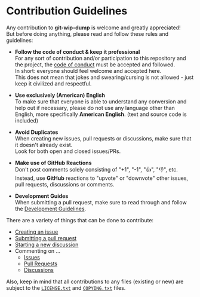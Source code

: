 <!--
  Copyright (c) 2022 Michael Federczuk
  SPDX-License-Identifier: CC-BY-SA-4.0
-->

# Contribution Guidelines #

Any contribution to **git-wip-dump** is welcome and greatly appreciated!  
But before doing anything, please read and follow these rules and guidelines:

* **Follow the code of conduct & keep it professional**  
  For any sort of contribution and/or participation to this repository and the project, the
  [code of conduct](CODE_OF_CONDUCT.md) must be accepted and followed.  
  In short: everyone should feel welcome and accepted here.  
  This does not mean that jokes and swearing/cursing is not allowed - just keep it civilized and respectful.

* **Use exclusively (American) English**  
  To make sure that everyone is able to understand any conversion and help out if necessary, please do not use any
  language other than English, more specifically **American English**. (text and source code is included)

* **Avoid Duplicates**  
  When creating new issues, pull requests or discussions, make sure that it doesn't already exist.  
  Look for both open and closed issues/PRs.

* **Make use of GitHub Reactions**  
  Don't post comments solely consisting of "+1", "-1", "👍", "👎", etc.  
  Instead, use **GitHub** reactions to "upvote" or "downvote" other issues, pull requests, discussions or comments.

* **Development Guides**  
  When submitting a pull request, make sure to read through and follow the [Development Guidelines](DEVELOPING.md).

There are a variety of things that can be done to contribute:

* [Creating an issue](https://github.com/mfederczuk/git-wip-dump/issues/new/choose)
* [Submitting a pull request](https://github.com/mfederczuk/git-wip-dump/compare)
* [Starting a new discussion](https://github.com/mfederczuk/git-wip-dump/discussions/new)
* Commenting on ...
  * [Issues](https://github.com/mfederczuk/git-wip-dump/issues)
  * [Pull Requests](https://github.com/mfederczuk/git-wip-dump/pulls)
  * [Discussions](https://github.com/mfederczuk/git-wip-dump/discussions)

Also, keep in mind that all contributions to any files (existing or new) are subject to the [`LICENSE.txt`](LICENSE.txt)
and [`COPYING.txt`](COPYING.txt) files.

